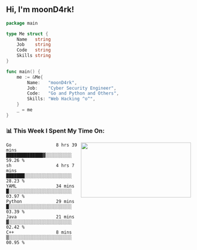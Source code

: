 <h2> Hi, I'm moonD4rk!</h2>

```go
package main

type Me struct {
	Name   string
	Job    string
	Code   string
	Skills string
}

func main() {
	me := &Me{
		Name:   "moonD4rk",
		Job:    "Cyber Security Engineer",
		Code:   "Go and Python and Others",
		Skills: "Web Hacking ^o^",
	}
	_ = me
}
```

<h3>📊 This Week I Spent My Time On:</h3>
<img align='right' src="https://github-readme-stats.vercel.app/api?username=moond4rk&show_icons=true&theme=radical", width="300" height="150">

<!--START_SECTION:waka-->

```text
Go                 8 hrs 39 mins   ██████████████▓░░░░░░░░░░   59.26 %
sh                 4 hrs 7 mins    ███████░░░░░░░░░░░░░░░░░░   28.23 %
YAML               34 mins         █░░░░░░░░░░░░░░░░░░░░░░░░   03.97 %
Python             29 mins         █░░░░░░░░░░░░░░░░░░░░░░░░   03.39 %
Java               21 mins         ▓░░░░░░░░░░░░░░░░░░░░░░░░   02.42 %
C++                8 mins          ▒░░░░░░░░░░░░░░░░░░░░░░░░   00.95 %
```

<!--END_SECTION:waka-->

